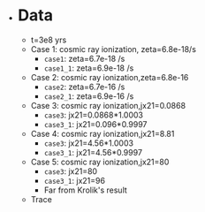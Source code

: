 - # Data
  - t=3e8 yrs
  - Case 1: cosmic ray ionization, zeta=6.8e-18/s
    - `case1`: zeta=6.7e-18 /s
    - `case1_1`: zeta=6.9e-18 /s
  - Case 2: cosmic ray ionization,zeta=6.8e-16
    - `case2`: zeta=6.7e-16 /s
    - `case2_1`: zeta=6.9e-16 /s
  - Case 3: cosmic ray ionization,jx21=0.0868
    - `case3`: jx21=0.0868*1.0003
    - `case3_1`: jx21=0.096*0.9997
  - Case 4: cosmic ray ionization,jx21=8.81
    - `case3`: jx21=4.56*1.0003
    - `case3_1`: jx21=4.56*0.9997
  - Case 5: cosmic ray ionization,jx21=80
    - `case3`: jx21=80
    - `case3_1`: jx21=96
    - Far from Krolik's result
  - Trace